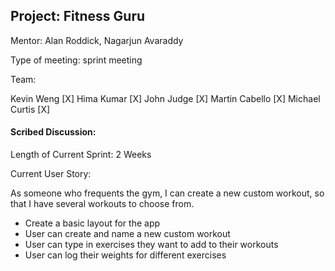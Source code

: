 ## Project: Fitness Guru

Mentor: Alan Roddick, Nagarjun Avaraddy

Type of meeting: sprint meeting

Team:

Kevin Weng [X]
Hima Kumar [X]
John Judge [X]
Martin Cabello [X]
Michael Curtis [X]

#### Scribed Discussion:

Length of Current Sprint: 2 Weeks

Current User Story:

As someone who frequents the gym, I can create a new custom workout, so that I have several workouts to choose from.

-   Create a basic layout for the app
-   User can create and name a new custom workout
-   User can type in exercises they want to add to their workouts
-   User can log their weights for different exercises
